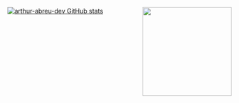 [![arthur-abreu-dev GitHub stats](https://github-readme-stats.vercel.app/api?username=arthur-abreu-dev&theme=midnight-purple&show_icons=true)](https://github.com/arthur-abreu-dev/github-readme-stats)
<img align="right" width="200" height="200" src="https://www.pngkey.com/png/detail/178-1787710_pingu-icon.png">
